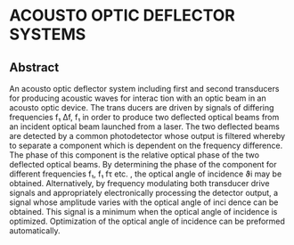 # ACOUSTO OPTIC DEFLECTOR SYSTEMS

## Abstract
An acousto optic deflector system including first and second transducers for producing acoustic waves for interac tion with an optic beam in an acousto optic device. The trans ducers are driven by signals of differing frequencies f₁ Δf, f₁ in order to produce two deflected optical beams from an incident optical beam launched from a laser. The two deflected beams are detected by a common photodetector whose output is filtered whereby to separate a component which is dependent on the frequency difference. The phase of this component is the relative optical phase of the two deflected optical beams. By determining the phase of the component for different frequencies f₁, f₁ fτ etc. , the optical angle of incidence ϑi may be obtained. Alternatively, by frequency modulating both transducer drive signals and appropriately electronically processing the detector output, a signal whose amplitude varies with the optical angle of inci dence can be obtained. This signal is a minimum when the optical angle of incidence is optimized. Optimization of the optical angle of incidence can be preformed automatically.
